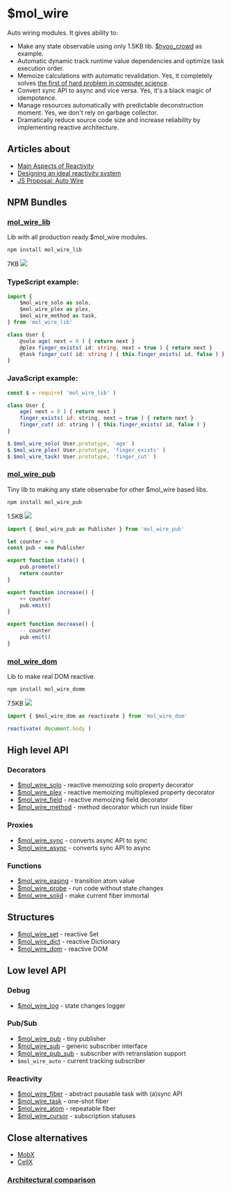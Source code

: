 # $mol_wire

Auto wiring modules. It gives ability to:

- Make any state observable using only 1.5KB lib. [$hyoo_crowd](https://github.com/hyoo-ru/crowd.hyoo.ru) as example.
- Automatic dynamic track runtime value dependencies and optimize task execution order.
- Memoize calculations with automatic revalidation. Yes, it completely solves [the first of hard problem in computer science](https://www.karlton.org/2017/12/naming-things-hard/).
- Convert sync API to async and vice versa. Yes, it's a black magic of idempotence.
- Manage resources automatically with predictable deconstruction moment. Yes, we don't rely on garbage collector.
- Dramatically reduce source code size and increase reliability by implementing reactive architecture.

## Articles about

- [Main Aspects of Reactivity](https://github.com/nin-jin/slides/tree/master/reactivity#readme)
- [Designing an ideal reactivity system](https://github.com/nin-jin/HabHub/issues/48)
- [JS Proposal: Auto Wire](https://gist.github.com/nin-jin/6b9765fb9d0d50c2e1d37689008f5357)

## NPM Bundles

### [mol_wire_lib](https://github.com/hyoo-ru/mam_mol/tree/master/wire/lib)

Lib with all production ready $mol_wire modules.

```sh
npm install mol_wire_lib
```

7KB [![](https://badgen.net/bundlephobia/minzip/mol_wire_lib)](https://bundlephobia.com/package/mol_wire_lib)

### TypeScript example:

```ts
import {
	$mol_wire_solo as solo,
	$mol_wire_plex as plex,
	$mol_wire_method as task,
} from 'mol_wire_lib'

class User {
	@solo age( next = 0 ) { return next }
	@plex finger_exists( id: string, next = true ) { return next }
	@task finger_cut( id: string ) { this.finger_exists( id, false ) }
}
```

### JavaScript example:

```js
const $ = require( 'mol_wire_lib' )

class User {
	age( next = 0 ) { return next }
	finger_exists( id: string, next = true ) { return next }
	finger_cut( id: string ) { this.finger_exists( id, false ) }
}

$.$mol_wire_solo( User.prototype, 'age' )
$.$mol_wire_plex( User.prototype, 'finger_exists' )
$.$mol_wire_task( User.prototype, 'finger_cut' )
```

### [mol_wire_pub](https://github.com/hyoo-ru/mam_mol/tree/master/wire/pub)

Tiny lib to making any state observabe for other $mol_wire based libs.

```sh
npm install mol_wire_pub
```

1.5KB [![](https://badgen.net/bundlephobia/minzip/mol_wire_pub)](https://bundlephobia.com/package/mol_wire_pub)

```ts
import { $mol_wire_pub as Publisher } from 'mol_wire_pub'

let counter = 0
const pub = new Publisher

export function state() {
	pub.promote()
	return counter
}

export function increase() {
	++ counter
	pub.emit()
}

export function decrease() {
	-- counter
	pub.emit()
}
```

### [mol_wire_dom](https://github.com/hyoo-ru/mam_mol/tree/master/wire/dom)

Lib to make real DOM reactive.

```sh
npm install mol_wire_domm
```

7.5KB [![](https://badgen.net/bundlephobia/minzip/mol_wire_dom)](https://bundlephobia.com/package/mol_wire_dom)

```ts
import { $mol_wire_dom as reactivate } from 'mol_wire_dom'

reactivate( document.body )
```

## High level API

### Decorators

- [$mol_wire_solo](https://github.com/hyoo-ru/mam_mol/tree/master/wire/solo) - reactive memoizing solo property decorator
- [$mol_wire_plex](https://github.com/hyoo-ru/mam_mol/tree/master/wire/plex) - reactive memoizing multiplexed property decorator
- [$mol_wire_field](https://github.com/hyoo-ru/mam_mol/tree/master/wire/field) - reactive memoizing field decorator
- [$mol_wire_method](https://github.com/hyoo-ru/mam_mol/tree/master/wire/method) - method decorator which run inside fiber

### Proxies

- [$mol_wire_sync](https://github.com/hyoo-ru/mam_mol/tree/master/wire/sync) - converts async API to sync
- [$mol_wire_async](https://github.com/hyoo-ru/mam_mol/tree/master/wire/async) - converts sync API to async

### Functions

- [$mol_wire_easing](https://github.com/hyoo-ru/mam_mol/tree/master/wire/easing) - transition atom value
- [$mol_wire_probe](https://github.com/hyoo-ru/mam_mol/tree/master/wire/probe) - run code without state changes
- [$mol_wire_solid](https://github.com/hyoo-ru/mam_mol/tree/master/wire/solid) - make current fiber immortal

## Structures

- [$mol_wire_set](https://github.com/hyoo-ru/mam_mol/tree/master/wire/set) - reactive Set
- [$mol_wire_dict](https://github.com/hyoo-ru/mam_mol/tree/master/wire/dict) - reactive Dictionary
- [$mol_wire_dom](https://github.com/hyoo-ru/mam_mol/tree/master/wire/dom) - reactive DOM


## Low level API

### Debug

- [$mol_wire_log](https://github.com/hyoo-ru/mam_mol/tree/master/wire/log) - state changes logger

### Pub/Sub

- [$mol_wire_pub](https://github.com/hyoo-ru/mam_mol/tree/master/wire/pub) - tiny publisher
- [$mol_wire_sub](https://github.com/hyoo-ru/mam_mol/tree/master/wire/sub) - generic subscriber interface
- [$mol_wire_pub_sub](https://github.com/hyoo-ru/mam_mol/tree/master/wire/pub/sub) - subscriber with retranslation support
- `$mol_wire_auto` - current tracking subscriber

### Reactivity

- [$mol_wire_fiber](https://github.com/hyoo-ru/mam_mol/tree/master/wire/fiber) - abstract pausable task with (a)sync API
- [$mol_wire_task](https://github.com/hyoo-ru/mam_mol/tree/master/wire/task) - one-shot fiber
- [$mol_wire_atom](https://github.com/hyoo-ru/mam_mol/tree/master/wire/atom) - repeatable fiber
- [$mol_wire_cursor](https://github.com/hyoo-ru/mam_mol/tree/master/wire/cursor) - subscription statuses


## Close alternatives

- [MobX](https://mobx.js.org/)
- [CellX](https://github.com/Riim/cellx)

### [Architectural comparison](https://github.com/nin-jin/slides/tree/master/reactivity#reactive-libraries)
